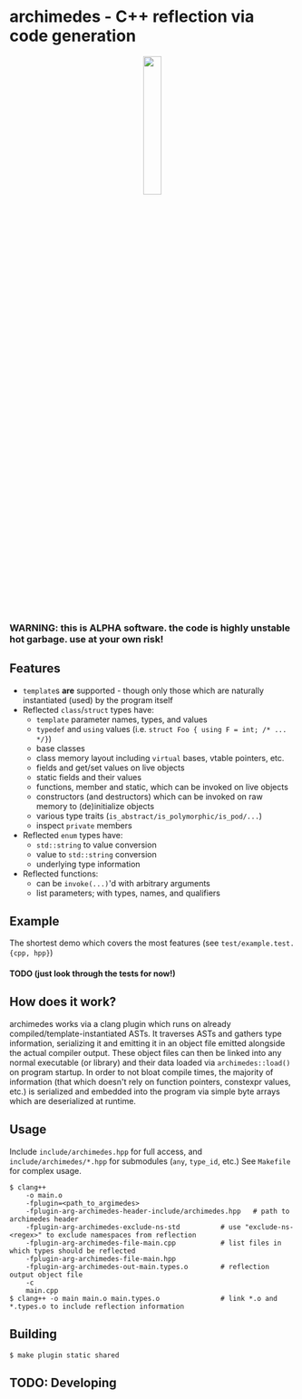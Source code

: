 # archimedes - C++ reflection via code generation

<p align="center">
<img src="https://github.com/jdah/archimedes/raw/master/images/icon.png" width=25% height=25%>
</p>

### WARNING: this is ALPHA software. the code is highly unstable hot garbage. use at your own risk!

## Features
* `template`s **are** supported - though only those which are naturally instantiated (used) by the program itself
* Reflected `class`/`struct` types have:
	* `template` parameter names, types, and values
	* `typedef` and `using` values (i.e. `struct Foo { using F = int; /* ... */}`)
	* base classes
	* class memory layout including `virtual` bases, vtable pointers, etc.
	* fields and get/set values on live objects
	* static fields and their values
	* functions, member and static, which can be invoked on live objects
	* constructors (and destructors) which can be invoked on raw memory to (de)initialize objects
	* various type traits (`is_abstract/is_polymorphic/is_pod/...`)
	* inspect `private` members
* Reflected `enum` types have:
	* `std::string` to value conversion
	* value to `std::string` conversion
	* underlying type information
* Reflected functions:
	* can be `invoke(...)`'d with arbitrary arguments
	* list parameters; with types, names, and qualifiers

## Example
The shortest demo which covers the most features (see `test/example.test.{cpp, hpp}`)

#### TODO (just look through the tests for now!)

## How does it work?
archimedes works via a clang plugin which runs on already compiled/template-instantiated ASTs.
It traverses ASTs and gathers type information, serializing it and emitting it in an object file emitted alongside the actual compiler output.
These object files can then be linked into any normal executable (or library) and their data loaded via `archimedes::load()` on program startup.
In order to not bloat compile times, the majority of information (that which doesn't rely on function pointers, constexpr values, etc.) is
serialized and embedded into the program via simple byte arrays which are deserialized at runtime.

## Usage
Include `include/archimedes.hpp` for full access, and `include/archimedes/*.hpp` for submodules (`any`, `type_id`, etc.)
See `Makefile` for complex usage.

```
$ clang++
	-o main.o
	-fplugin=<path_to_argimedes>
	-fplugin-arg-archimedes-header-include/archimedes.hpp 	# path to archimedes header
	-fplugin-arg-archimedes-exclude-ns-std 			# use "exclude-ns-<regex>" to exclude namespaces from reflection
	-fplugin-arg-archimedes-file-main.cpp 			# list files in which types should be reflected
	-fplugin-arg-archimedes-file-main.hpp
	-fplugin-arg-archimedes-out-main.types.o 		# reflection output object file
	-c
	main.cpp
$ clang++ -o main main.o main.types.o 				# link *.o and *.types.o to include reflection information
```

## Building
`$ make plugin static shared`

## TODO: Developing
